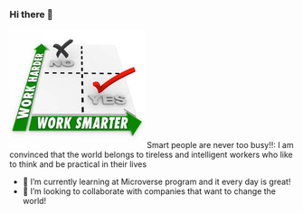 ### Hi there 👋

![Smart people are never too busy!](https://github.com/cgcarlosg/cgcarlosg/blob/main/worksmarter.jpg) Smart people are never too busy!!: I am convinced that the world belongs to tireless and intelligent workers who like to think and be practical in their lives

- 🌱 I’m currently learning at Microverse program and it every day is great!
- 👯  I’m looking to collaborate with companies that want to change the world!


<!--
**cgcarlosg/cgcarlosg** is a ✨ _special_ ✨ repository because its `README.md` (this file) appears on your GitHub profile.

Here are some ideas to get you started:

- 🔭 I’m currently working on ...
- 🌱 I’m currently learning ...
- 👯 I’m looking to collaborate on ...
- 🤔 I’m looking for help with ...
- 💬 Ask me about ...
- 📫 How to reach me: ...
- 😄 Pronouns: ...
- ⚡ Fun fact: ...
-->
